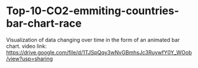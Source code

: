 # Top-10-CO2-emmiting-countries-bar-chart-race
Visualization of data changing over time in the form of an animated bar chart.
video link: https://drive.google.com/file/d/1TJSpQqy3wNvGBmhsJc3RuywfY0Y_WOob/view?usp=sharing
